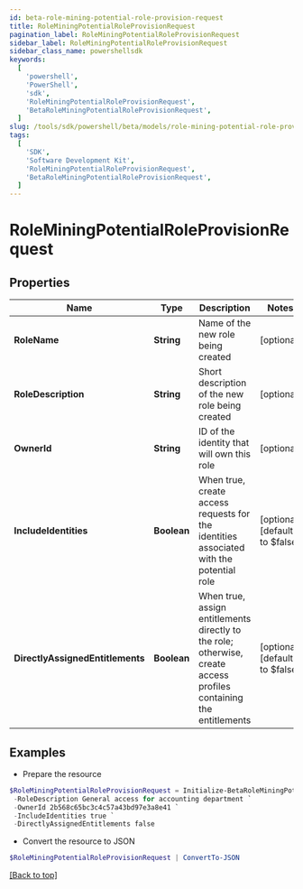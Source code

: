 ```yaml
---
id: beta-role-mining-potential-role-provision-request
title: RoleMiningPotentialRoleProvisionRequest
pagination_label: RoleMiningPotentialRoleProvisionRequest
sidebar_label: RoleMiningPotentialRoleProvisionRequest
sidebar_class_name: powershellsdk
keywords:
  [
    'powershell',
    'PowerShell',
    'sdk',
    'RoleMiningPotentialRoleProvisionRequest',
    'BetaRoleMiningPotentialRoleProvisionRequest',
  ]
slug: /tools/sdk/powershell/beta/models/role-mining-potential-role-provision-request
tags:
  [
    'SDK',
    'Software Development Kit',
    'RoleMiningPotentialRoleProvisionRequest',
    'BetaRoleMiningPotentialRoleProvisionRequest',
  ]
---
```


# RoleMiningPotentialRoleProvisionRequest

## Properties

| Name | Type | Description | Notes |
| --- | --- | --- | --- |
| **RoleName** | **String** | Name of the new role being created | [optional] |
| **RoleDescription** | **String** | Short description of the new role being created | [optional] |
| **OwnerId** | **String** | ID of the identity that will own this role | [optional] |
| **IncludeIdentities** | **Boolean** | When true, create access requests for the identities associated with the potential role | [optional] [default to $false] |
| **DirectlyAssignedEntitlements** | **Boolean** | When true, assign entitlements directly to the role; otherwise, create access profiles containing the entitlements | [optional] [default to $false] |

## Examples

- Prepare the resource

```powershell
$RoleMiningPotentialRoleProvisionRequest = Initialize-BetaRoleMiningPotentialRoleProvisionRequest  -RoleName Finance - Accounting `
 -RoleDescription General access for accounting department `
 -OwnerId 2b568c65bc3c4c57a43bd97e3a8e41 `
 -IncludeIdentities true `
 -DirectlyAssignedEntitlements false
```

- Convert the resource to JSON

```powershell
$RoleMiningPotentialRoleProvisionRequest | ConvertTo-JSON
```

[[Back to top]](#)
